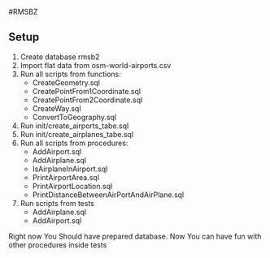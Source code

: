 #RMSBZ

## Setup 

1. Create database rmsb2 
2. Import flat data from osm-world-airports.csv
3. Run all scripts from functions:
   - CreateGeometry.sql
   - CreatePointFrom1Coordinate.sql
   - CreatePointFrom2Coordinate.sql
   - CreateWay.sql
   - ConvertToGeography.sql
3. Run init/create_airports_tabe.sql
4. Run init/create_airplanes_tabe.sql
5. Run all scripts from procedures:
   - AddAirport.sql
   - AddAirplane.sql
   - IsAirplaneInAirport.sql
   - PrintAirportArea.sql
   - PrintAirportLocation.sql
   - PrintDistanceBetweenAirPortAndAirPlane.sql
6. Run scripts from tests
	- AddAirplane.sql
	- AddAirport.sql
   
   
Right now You Should have prepared database. Now You can have fun with other procedures inside tests